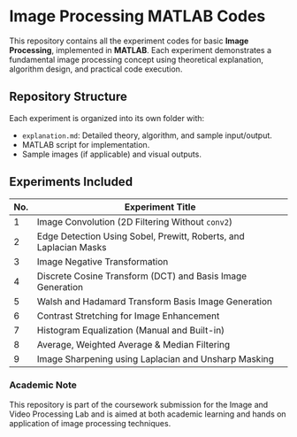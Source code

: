 # Image Processing MATLAB Codes
This repository contains all the experiment codes for basic **Image Processing**, implemented in **MATLAB**. Each experiment demonstrates a fundamental image processing concept using theoretical explanation, algorithm design, and practical code execution.

##  Repository Structure
Each experiment is organized into its own folder with:
-  `explanation.md`: Detailed theory, algorithm, and sample input/output.
-  MATLAB script for implementation.
-  Sample images (if applicable) and visual outputs.

##  Experiments Included

| No. | Experiment Title                                                   |
|-----|--------------------------------------------------------------------|
| 1   | Image Convolution (2D Filtering Without `conv2`)                   |
| 2   | Edge Detection Using Sobel, Prewitt, Roberts, and Laplacian Masks |
| 3   | Image Negative Transformation                                      |
| 4   | Discrete Cosine Transform (DCT) and Basis Image Generation        |
| 5   | Walsh and Hadamard Transform Basis Image Generation               |
| 6   | Contrast Stretching for Image Enhancement                         |
| 7   | Histogram Equalization (Manual and Built-in)                      |
| 8   | Average, Weighted Average & Median Filtering                      |
| 9   | Image Sharpening using Laplacian and Unsharp Masking              |

### Academic Note
This repository is part of the coursework submission for the Image and Video Processing Lab and is aimed at both academic learning and hands on application of image processing techniques.
